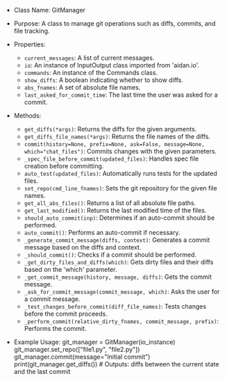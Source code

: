 - Class Name: GitManager
- Purpose: A class to manage git operations such as diffs, commits, and file tracking.

- Properties:
    - `current_messages`: A list of current messages.
    - `io`: An instance of InputOutput class imported from 'aidan.io'.
    - `commands`: An instance of the Commands class.
    - `show_diffs`: A boolean indicating whether to show diffs.
    - `abs_fnames`: A set of absolute file names.
    - `last_asked_for_commit_time`: The last time the user was asked for a commit.

- Methods:
    - `get_diffs(*args)`: Returns the diffs for the given arguments.
    - `get_diffs_file_names(*args)`: Returns the file names of the diffs.
    - `commit(history=None, prefix=None, ask=False, message=None, which="chat_files")`: Commits changes with the given parameters.
    - `_spec_file_before_commit(updated_files)`: Handles spec file creation before committing.
    - `auto_test(updated_files)`: Automatically runs tests for the updated files.
    - `set_repo(cmd_line_fnames)`: Sets the git repository for the given file names.
    - `get_all_abs_files()`: Returns a list of all absolute file paths.
    - `get_last_modified()`: Returns the last modified time of the files.
    - `should_auto_commit(inp)`: Determines if an auto-commit should be performed.
    - `auto_commit()`: Performs an auto-commit if necessary.
    - `_generate_commit_message(diffs, context)`: Generates a commit message based on the diffs and context.
    - `_should_commit()`: Checks if a commit should be performed.
    - `_get_dirty_files_and_diffs(which)`: Gets dirty files and their diffs based on the 'which' parameter.
    - `_get_commit_message(history, message, diffs)`: Gets the commit message.
    - `_ask_for_commit_message(commit_message, which)`: Asks the user for a commit message.
    - `_test_changes_before_commit(diff_file_names)`: Tests changes before the commit proceeds.
    - `_perform_commit(relative_dirty_fnames, commit_message, prefix)`: Performs the commit.

- Example Usage:
git_manager = GitManager(io_instance)
git_manager.set_repo(["file1.py", "file2.py"])
git_manager.commit(message="Initial commit")
print(git_manager.get_diffs())  # Outputs: diffs between the current state and the last commit
